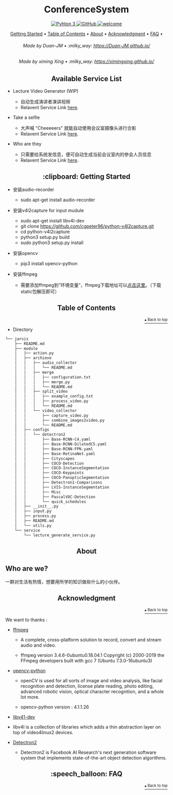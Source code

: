 <h1 id="conference" align="center">ConferenceSystem</h1>

<p align="center">
    <a href="https://www.python.org/">
        <img src="https://img.shields.io/badge/python-3.5%20%7C%203.6%20%7C%203.7-blue" alt="Pyhton 3">
    </a>
    <a href="http://www.apache.org/licenses/">
        <img src="https://img.shields.io/badge/license-Apache-blue" alt="GitHub">
    </a>
    <a href="#">
        <img src="https://img.shields.io/static/v1.svg?label=Contributions&message=Welcome&color=0059b3&style=flat-square" alt="welcome">
    </a>
</p>

<p align="center">
    <a href="#clipboard-getting-started">Getting Started</a> •
    <a href="#table-of-contents">Table of Contents</a> •
    <a href="#about">About</a> •
    <a href="#acknowledgment">Acknowledgment</a> •
    <a href="#speech_balloon-faq">FAQ</a> •
</p>

<h6 align="center">Made by Duan-JM  • :milky_way: 
<a href="https://Duan-JM.github.io/">https://Duan-JM.github.io/</a>
</h6>
<h6 align="center">Made by ximing Xing • :milky_way: 
<a href="https://ximingxing.github.io/">https://ximingxing.github.io/</a>
</h6>

<h2 align="center">Available Service List</h2>

-  Lecture Video Generator (WIP)
    * 自动生成演讲者演讲视频
    * Relavent Service Link [here](link).

-  Take a selfie
    * 大声喊 "Cheeeeers" 就能自动使用会议室摄像头进行合影
    * Relavent Service Link [here](link).

-  Who are they
    * 只需要给系统发信息，便可自动生成当前会议室内的参会人员信息
    * Relavent Service Link [here](link).

<h2 align="center">:clipboard: Getting Started</h2>

- 安装audio-recorder
  * sudo apt-get install audio-recorder

- 安装v4l2capture for input mudule
  * sudo apt-get install libv4l-dev
  * git clone https://github.com/cgpeter96/python-v4l2capture.git
  * cd python-v4l2capture
  * python3 setup.py build
  * sudo python3 setup.py install

- 安装opencv
  * pip3 install opencv-python

- 安装ffmpeg
  * 需要添加ffmpeg到“环境变量”，ffmpeg下载地址可以[点击这里](https://ffmpeg.zeranoe.com/builds/)。（下载static包解压即可）

<h2 align="center">Table of Contents</h2>
<p align="right"><a href="#conference"><sup>▴ Back to top</sup></a></p>

- Directory 


```bash
└── jarvis
    ├── README.md
    ├── module
    │   ├── action.py
    │   ├── archieve
    │   │   ├── audio_collector
    │   │   │   └── README.md
    │   │   ├── merge
    │   │   │   ├── configuration.txt
    │   │   │   ├── merge.py
    │   │   │   └── README.md
    │   │   ├── split_video
    │   │   │   ├── example_config.txt
    │   │   │   ├── process_video.py
    │   │   │   └── README.md
    │   │   └── video_collector
    │   │       ├── capture_video.py
    │   │       ├── combine_images2video.py
    │   │       └── README.md
    │   ├── configs
    │   │   └── detectron2
    │   │       ├── Base-RCNN-C4.yaml
    │   │       ├── Base-RCNN-DilatedC5.yaml
    │   │       ├── Base-RCNN-FPN.yaml
    │   │       ├── Base-RetinaNet.yaml
    │   │       ├── Cityscapes
    │   │       ├── COCO-Detection
    │   │       ├── COCO-InstanceSegmentation
    │   │       ├── COCO-Keypoints
    │   │       ├── COCO-PanopticSegmentation
    │   │       ├── Detectron1-Comparisons
    │   │       ├── LVIS-InstanceSegmentation
    │   │       ├── Misc
    │   │       ├── PascalVOC-Detection
    │   │       └── quick_schedules
    │   ├── __init__.py
    │   ├── input.py
    │   ├── process.py
    │   ├── README.md
    │   └── utils.py
    └── service
        └── lecture_generate_service.py
```


<h2 align="center">About</h2>

## Who are we?
一群对生活有热情，想要用所学的知识做些什么的小伙伴。

<h2 align="center">Acknowledgment</h2>
<p align="right"><a href="#conference"><sup>▴ Back to top</sup></a></p>

We want to thanks :

- [ffmpeg](https://www.ffmpeg.org/download.html)

  * A complete, cross-platform solution to record, convert and stream audio and video.

  * ffmpeg version 3.4.6-0ubuntu0.18.04.1 Copyright (c) 2000-2019 the FFmpeg developers built with gcc 7 (Ubuntu 7.3.0-16ubuntu3)

- [opencv-python](https://pypi.org/project/opencv-python/)

  * openCV is used for all sorts of image and video analysis, like facial recognition and detection, license plate reading, photo editing, advanced robotic vision, optical character recognition, and a whole lot more.

  * opencv-python version : 4.1.1.26

-  [libv41-dev](https://github.com/cgpeter96/python-v4l2capture.git)

  * libv4l is a collection of libraries which adds a thin abstraction layer on top of video4linux2 devices.

- [Detectron2](https://github.com/facebookresearch/detectron2)

  * Detectron2 is Facebook AI Research's next generation software system that implements state-of-the-art object detection algorithms.

<h2 align="center">:speech_balloon: FAQ</h2>
<p align="right"><a href="#conference"><sup>▴ Back to top</sup></a></p>
